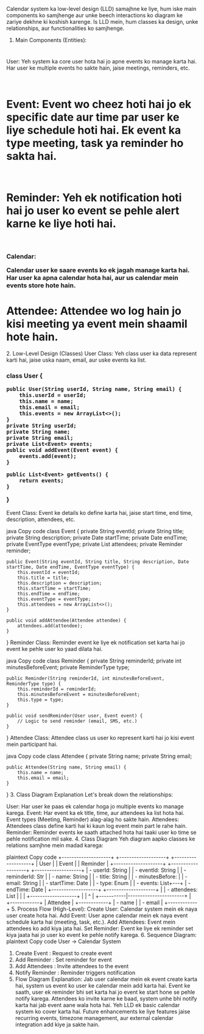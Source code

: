 Calendar system ka low-level design (LLD) samajhne ke liye, hum iske main components ko samjhenge aur unke beech interactions ko diagram ke zariye dekhne ki koshish karenge. Is LLD mein, hum classes ka design, unke relationships, aur functionalities ko samjhenge.

1. Main Components (Entities):
   <h1>
User:
Yeh system ka core user hota hai jo apne events ko manage karta hai. Har user ke multiple events ho sakte hain, jaise meetings, reminders, etc.

</h1><br>
<h1>
Event:
Event wo cheez hoti hai jo ek specific date aur time par user ke liye schedule hoti hai. Ek event ka type meeting, task ya reminder ho sakta hai.
</h1>
<br>
<h1>
Reminder:
Yeh ek notification hoti hai jo user ko event se pehle alert karne ke liye hoti hai.
</h1>

<br>
<h3>
Calendar:
    
Calendar user ke saare events ko ek jagah manage karta hai. Har user ka apna calendar hota hai, aur us calendar mein events store hote hain.

</h3>
<h1>
Attendee:
Attendee wo log hain jo kisi meeting ya event mein shaamil hote hain.
</h1>
2. Low-Level Design (Classes)
User Class:
Yeh class user ka data represent karti hai, jaise uska naam, email, aur uske events ka list.

<h3>
class User {
 

    public User(String userId, String name, String email) {
        this.userId = userId;
        this.name = name;
        this.email = email;
        this.events = new ArrayList<>();
    }
    private String userId;
    private String name;
    private String email;
    private List<Event> events;
    public void addEvent(Event event) {
        events.add(event);
    }

    public List<Event> getEvents() {
        return events;
    }
}

</h3>
Event Class:
Event ke details ko define karta hai, jaise start time, end time, description, attendees, etc.

java
Copy code
class Event {
    private String eventId;
    private String title;
    private String description;
    private Date startTime;
    private Date endTime;
    private EventType eventType;
    private List<Attendee> attendees;
    private Reminder reminder;

    public Event(String eventId, String title, String description, Date startTime, Date endTime, EventType eventType) {
        this.eventId = eventId;
        this.title = title;
        this.description = description;
        this.startTime = startTime;
        this.endTime = endTime;
        this.eventType = eventType;
        this.attendees = new ArrayList<>();
    }

    public void addAttendee(Attendee attendee) {
        attendees.add(attendee);
    }
}
Reminder Class:
Reminder event ke liye ek notification set karta hai jo event ke pehle user ko yaad dilata hai.

java
Copy code
class Reminder {
    private String reminderId;
    private int minutesBeforeEvent;
    private ReminderType type;

    public Reminder(String reminderId, int minutesBeforeEvent, ReminderType type) {
        this.reminderId = reminderId;
        this.minutesBeforeEvent = minutesBeforeEvent;
        this.type = type;
    }

    public void sendReminder(User user, Event event) {
        // Logic to send reminder (email, SMS, etc.)
    }
}
Attendee Class:
Attendee class us user ko represent karti hai jo kisi event mein participant hai.

java
Copy code
class Attendee {
    private String name;
    private String email;

    public Attendee(String name, String email) {
        this.name = name;
        this.email = email;
    }
}
3. Class Diagram Explanation
Let's break down the relationships:

User: Har user ke paas ek calendar hoga jo multiple events ko manage karega.
Event: Har event ka ek title, time, aur attendees ka list hota hai. Event types (Meeting, Reminder) alag-alag ho sakte hain.
Attendees: Attendees class define karti hai ki kaun log event mein part le rahe hain.
Reminder: Reminder events ke saath attached hota hai taaki user ko time se pehle notification mil sake.
4. Class Diagram
Yeh diagram aapko classes ke relations samjhne mein madad karega:

plaintext
Copy code
+--------------------+        +-------------------+       +-------------------+
|      User           |        |       Event       |       |    Reminder       |
+--------------------+        +-------------------+       +-------------------+
| - userId: String    |        | - eventId: String |       | - reminderId: Str |
| - name: String      |        | - title: String   |       | - minutesBefore:  |
| - email: String     |        | - startTime: Date |       | - type: Enum      |
| - events: List<Event>+---+   | - endTime: Date   |       +-------------------+
+--------------------+   |    | - attendees: List  |         |
                          |    +-------------------+         |
                          |           ^                       |
                          +-----------|-----------------------+
                                      |
                                +------------+
                                |  Attendee  |
                                +------------+
                                | - name     |
                                | - email    |
                                +------------+
5. Process Flow (High-Level):
Create User: Calendar system mein ek naya user create hota hai.
Add Event: User apne calendar mein ek naya event schedule karta hai (meeting, task, etc.).
Add Attendees: Event mein attendees ko add kiya jata hai.
Set Reminder: Event ke liye ek reminder set kiya jaata hai jo user ko event ke pehle notify karega.
6. Sequence Diagram:
plaintext
Copy code
User      ->  Calendar System
1. Create Event    : Request to create event
2. Add Reminder    : Set reminder for event
3. Add Attendees   : Invite attendees to the event
4. Notify Reminder : Reminder triggers notification
7. Flow Diagram Explanation:
Jab user calendar mein ek event create karta hai, system us event ko user ke calendar mein add karta hai.
Event ke saath, user ek reminder bhi set karta hai jo event ke start hone se pehle notify karega.
Attendees ko invite karne ke baad, system unhe bhi notify karta hai jab event aane wala hota hai.
Yeh LLD ek basic calendar system ko cover karta hai. Future enhancements ke liye features jaise recurring events, timezone management, aur external calendar integration add kiye ja sakte hain.
